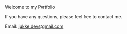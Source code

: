 Welcome to my Portfolio

If you have any questions, please feel free to contact me.

Email: jukke.dev@gmail.com